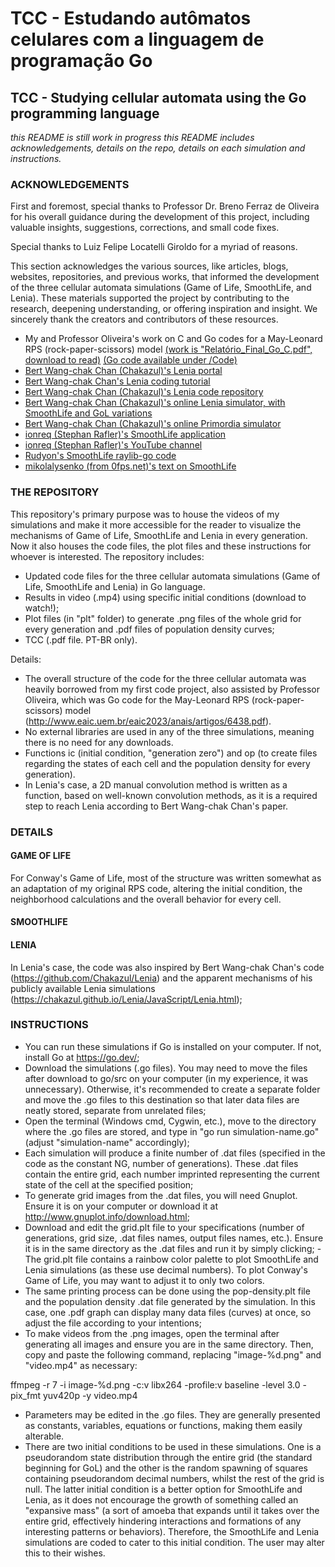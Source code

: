 # TCC - Estudando autômatos celulares com a linguagem de programação Go

## TCC - Studying cellular automata using the Go programming language

_this README is still work in progress_
_this README includes acknowledgements, details on the repo, details on each simulation and instructions._

### ACKNOWLEDGEMENTS
First and foremost, special thanks to Professor Dr. Breno Ferraz de Oliveira for his overall guidance during the development of this project, including valuable insights, suggestions, corrections, and small code fixes.

Special thanks to Luiz Felipe Locatelli Giroldo for a myriad of reasons.

This section acknowledges the various sources, like articles, blogs, websites, repositories, and previous works, that informed the development of the three cellular automata simulations (Game of Life, SmoothLife, and Lenia). These materials supported the project by contributing to the research, deepening understanding, or offering inspiration and insight. We sincerely thank the creators and contributors of these resources.

- My and Professor Oliveira's work on C and Go codes for a May-Leonard RPS (rock-paper-scissors) model [(work is "Relatório_Final_Go_C.pdf", download to read)](Relatório_Final_Go_C.pdf) [(Go code available under /Code)](Code/may_leonard_rps.go) 
- [Bert Wang-chak Chan (Chakazul)'s Lenia portal](https://chakazul.github.io/lenia.html)
- [Bert Wang-chak Chan's Lenia coding tutorial](https://colab.research.google.com/github/OpenLenia/Lenia-Tutorial/blob/main/Tutorial_From_Conway_to_Lenia.ipynb)
- [Bert Wang-chak Chan (Chakazul)'s Lenia code repository](https://github.com/Chakazul/Lenia)
- [Bert Wang-chak Chan (Chakazul)'s online Lenia simulator, with SmoothLife and GoL variations](https://chakazul.github.io/Lenia/JavaScript/Lenia.html)
- [Bert Wang-chak Chan (Chakazul)'s online Primordia simulator](https://chakazul.github.io/Primordia/Primordia.html)
- [ionreq (Stephan Rafler)'s SmoothLife application](https://sourceforge.net/projects/smoothlife/)
- [ionreq (Stephan Rafler)'s YouTube channel](https://www.youtube.com/channel/UC_xsxCHaz_h-GGtOaFRGjvg)
- [Rudyon's SmoothLife raylib-go code](https://github.com/rudyon/smoothlife-go/tree/9fa85b9a457a2d817529fdfa9b8e062352d516fd)
- [mikolalysenko (from 0fps.net)'s text on SmoothLife](https://0fps.net/tag/smoothlife/)

### THE REPOSITORY
This repository's primary purpose was to house the videos of my simulations and make it more accessible for the reader to visualize the mechanisms of Game of Life, SmoothLife and Lenia in every generation. Now it also houses the code files, the plot files and these instructions for whoever is interested. The repository includes:
- Updated code files for the three cellular automata simulations (Game of Life, SmoothLife and Lenia) in Go language.
- Results in video (.mp4) using specific initial conditions (download to watch!);
- Plot files (in "plt" folder) to generate .png files of the whole grid for every generation and .pdf files of population density curves;
- TCC (.pdf file. PT-BR only).

Details:
- The overall structure of the code for the three cellular automata was heavily borrowed from my first code project, also assisted by Professor Oliveira, which was Go code for the May-Leonard RPS (rock-paper-scissors) model (http://www.eaic.uem.br/eaic2023/anais/artigos/6438.pdf).
- No external libraries are used in any of the three simulations, meaning there is no need for any downloads.
- Functions ic (initial condition, "generation zero") and op (to create files regarding the states of each cell and the population density for every generation).
- In Lenia's case, a 2D manual convolution method is written as a function, based on well-known convolution methods, as it is a required step to reach Lenia according to Bert Wang-chak Chan's paper.

### DETAILS
#### GAME OF LIFE
For Conway's Game of Life, most of the structure was written somewhat as an adaptation of my original RPS code, altering the initial condition, the neighborhood calculations and the overall behavior for every cell.

#### SMOOTHLIFE

#### LENIA
In Lenia's case, the code was also inspired by Bert Wang-chak Chan's code (https://github.com/Chakazul/Lenia) and the apparent mechanisms of his publicly available Lenia simulations (https://chakazul.github.io/Lenia/JavaScript/Lenia.html);

### INSTRUCTIONS
- You can run these simulations if Go is installed on your computer. If not, install Go at https://go.dev/;
- Download the simulations (.go files). You may need to move the files after download to go/src on your computer (in my experience, it was unnecessary). Otherwise, it's recommended to create a separate folder and move the .go files to this destination so that later data files are neatly stored, separate from unrelated files;
- Open the terminal (Windows cmd, Cygwin, etc.), move to the directory where the .go files are stored, and type in "go run simulation-name.go" (adjust "simulation-name" accordingly);
- Each simulation will produce a finite number of .dat files (specified in the code as the constant NG, number of generations). These .dat files contain the entire grid, each number imprinted representing the current state of the cell at the specified position;
- To generate grid images from the .dat files, you will need Gnuplot. Ensure it is on your computer or download it at http://www.gnuplot.info/download.html;
- Download and edit the grid.plt file to your specifications (number of generations, grid size, .dat files names, output files names, etc.). Ensure it is in the same directory as the .dat files and run it by simply clicking;
      - The grid.plt file contains a rainbow color palette to plot SmoothLife and Lenia simulations (as these use decimal numbers). To plot Conway's Game of Life, you may want to adjust it to only two colors.
- The same printing process can be done using the pop-density.plt file and the population density .dat file generated by the simulation. In this case, one .pdf graph can display many data files (curves) at once, so adjust the file according to your intentions;
- To make videos from the .png images, open the terminal after generating all images and ensure you are in the same directory. Then, copy and paste the following command, replacing "image-%d.png" and "video.mp4" as necessary:

ffmpeg -r 7 -i image-%d.png -c:v libx264 -profile:v baseline -level 3.0 -pix_fmt yuv420p -y video.mp4

- Parameters may be edited in the .go files. They are generally presented as constants, variables, equations or functions, making them easily alterable.
- There are two initial conditions to be used in these simulations. One is a pseudorandom state distribution through the entire grid (the standard beginning for GoL) and the other is the random spawning of squares containing pseudorandom decimal numbers, whilst the rest of the grid is null. The latter initial condition is a better option for SmoothLife and Lenia, as it does not encourage the growth of something called an "expansive mass" (a sort of amoeba that expands until it takes over the entire grid, effectively hindering interactions and formations of any interesting patterns or behaviors). Therefore, the SmoothLife and Lenia simulations are coded to cater to this initial condition. The user may alter this to their wishes.
